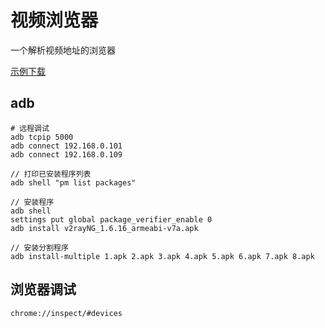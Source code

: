 # 视频浏览器

一个解析视频地址的浏览器

[示例下载](https://lucidu.cn/article/jqdkgl)

## adb

```
# 远程调试
adb tcpip 5000
adb connect 192.168.0.101
adb connect 192.168.0.109

// 打印已安装程序列表
adb shell "pm list packages"

// 安装程序
adb shell
settings put global package_verifier_enable 0
adb install v2rayNG_1.6.16_armeabi-v7a.apk

// 安装分割程序
adb install-multiple 1.apk 2.apk 3.apk 4.apk 5.apk 6.apk 7.apk 8.apk

```

## 浏览器调试

`chrome://inspect/#devices`